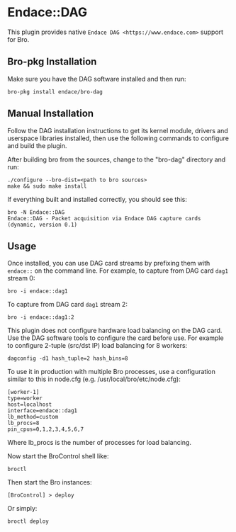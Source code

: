 
Endace::DAG
=================================

This plugin provides native `Endace DAG <https://www.endace.com>` support for Bro.

Bro-pkg Installation
--------------------

Make sure you have the DAG software installed and then run:

    bro-pkg install endace/bro-dag

Manual Installation
-------------------

Follow the DAG installation instructions to get its kernel module, drivers and userspace libraries
installed, then use the following commands to configure and build the plugin.

After building bro from the sources, change to the "bro-dag" directory and run:

    ./configure --bro-dist=<path to bro sources>
    make && sudo make install

If everything built and installed correctly, you should see this:

    bro -N Endace::DAG
    Endace::DAG - Packet acquisition via Endace DAG capture cards (dynamic, version 0.1)

Usage
-----

Once installed, you can use DAG card streams by prefixing them
with ``endace::`` on the command line. For example, to capture from
DAG card ``dag1`` stream 0:

    bro -i endace::dag1

To capture from DAG card ``dag1`` stream 2:

    bro -i endace::dag1:2

This plugin does not configure hardware load balancing on the DAG card. Use the DAG
software tools to configure the card before use. For example to
configure 2-tuple (src/dst IP) load balancing for 8 workers:

    dagconfig -d1 hash_tuple=2 hash_bins=8

To use it in production with multiple Bro processes, use a configuration 
similar to this in node.cfg (e.g. /usr/local/bro/etc/node.cfg):

    [worker-1]
    type=worker
    host=localhost
    interface=endace::dag1
    lb_method=custom
    lb_procs=8
    pin_cpus=0,1,2,3,4,5,6,7

Where lb_procs is the number of processes for load balancing.

Now start the BroControl shell like:

    broctl

Then start the Bro instances:

    [BroControl] > deploy

Or simply:

    broctl deploy
